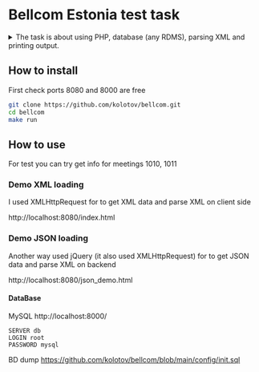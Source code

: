 # Bellcom Estonia test task

<details>
  <summary>
The task is about using PHP, database (any RDMS), parsing XML and printing output.
  </summary>
  
You are asked to create a simple PHP page, where user can insert (manually from keyboard) a number of an meeting agenda (XML file).
There are two XML files attached to this task, but consider as if there could be more (so no dropdown box).
  
_Example: The meetings file is data_1011.xml is fetched via typing “1011” and pressing submit button._

Next to a input field there should be a button (simple submit button), pressing which should return meeting’s basic information parsed from XML file (the call should happen via AJAX). The parsing should be efficient (_hint: substring is not efficient enough here_).
  
The information to be printed is following (see XML file, only bold part should be printed):
```html
<event name="meeting"> <fields>
  <field name="Planning meeting"/>
   <field sysid="1054"/>
  <field date="2020-03-23 10:00"/>
  </fields>
</event>
```
The paths to the XML files are stored in the database, so when user presses submit button the right path of the XML file should be looked up in the database.
Use a simple table for that (with couple of fields). Think about how can the search can be improved for future, if we have many entries (_hint: use some of database features to increase the search speed_).
  
Please think about the page security, even very smart user should not be able to do more with a page, than just request the meeting’s information based on number and see it.

You are expected to send back:
* PHP/JS files
* db script (with table initialization and data adding ­ XML files paths)
Please look carefully at the comments in italic.

</details>


## How to install
First check ports 8080 and 8000 are free

```bash
git clone https://github.com/kolotov/bellcom.git
cd bellcom
make run
```

## How to use
For test you can try get info for meetings 1010, 1011

### Demo XML loading
I used XMLHttpRequest for to get XML data and parse XML on client side

http://localhost:8080/index.html

### Demo JSON loading
Another way used jQuery (it also used XMLHttpRequest) for to get JSON data and parse XML on backend

http://localhost:8080/json_demo.html

#### DataBase
MySQL http://localhost:8000/
```
SERVER db
LOGIN root
PASSWORD mysql
```
BD dump https://github.com/kolotov/bellcom/blob/main/config/init.sql




